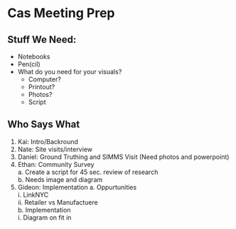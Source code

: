 # Cas Meeting Prep

## Stuff We Need:

* Notebooks
* Pen(cil)
* What do you need for your visuals?
  * Computer?
  * Printout?
  * Photos?
  * Script

## Who Says What

1. Kai: Intro/Backround
2. Nate: Site visits/interview
3. Daniel: Ground Truthing and SIMMS Visit (Need photos and powerpoint)
4. Ethan: Community Survey <br/>
  a. Create a script for 45 sec. review of research <br/>
  b. Needs image and diagram
5. Gideon: Implementation
  a. Oppurtunities <br/>
    i. LinkNYC <br/>
    ii. Retailer vs Manufactuere <br/>
  b. Implementation <br/>
    i. Diagram on fit in <br/>
    